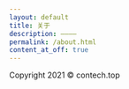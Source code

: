 ```yaml
---
layout: default
title: 关于
description: ————
permalink: /about.html
content_at_off: true
---
```

<p>Copyright 2021 © contech.top</p>
